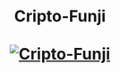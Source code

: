 <div align="center">
  <h1 align="center">
    Cripto-Funji
    <br />
    <br />
    <a href="">
      <img src="https://imgur.com/6Cidfpp" alt="Cripto-Funji">
    </a>
  </h1>
</div>
